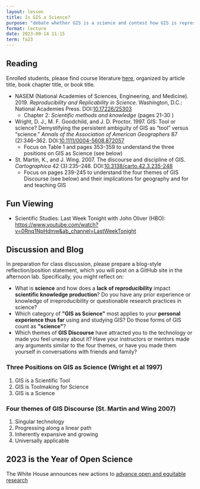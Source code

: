 ```yaml
---
layout: lesson
title: Is GIS a Science?
purpose: "debate whether GIS is a science and contest how GIS is represented"
format: lecture
date: 2023-09-14 11:15
term: fa23
---
```


## Reading

Enrolled students, please find course literature [here](https://www.github.com/opengisci/literature), organized by article title, book chapter title, or book title.

- NASEM (National Academies of Sciences, Engineering, and Medicine). 2019. *Reproducibility and Replicability in Science*. Washington, D.C.: National Academies Press. DOI:[10.17226/25303](https://doi.org/10.17226/25303)
  - Chapter 2: *Scientific methods and knowledge* (pages 21-30 )
- Wright, D. J., M. F. Goodchild, and J. D. Proctor. 1997. GIS: Tool or science? Demystifying the persistent ambiguity of GIS as “tool” versus “science.” *Annals of the Association of American Geographers* 87 (2):346–362. DOI:[10.1111/0004-5608.872057](https://doi.org/10.1111/0004-5608.872057)
  - Focus on Table 1 and pages 353-359 to understand the three positions on GIS as Science (see below)
- St. Martin, K., and J. Wing. 2007. The discourse and discipline of GIS. *Cartographica* 42 (3):235–248. DOI:[10.3138/carto.42.3.235-248](https://doi.org/10.3138/carto.42.3.235-248)
  - Focus on pages 239-245 to understand the four themes of GIS Discourse (see below) and their implications for geography and for and teaching GIS

## Fun Viewing

- Scientific Studies: Last Week Tonight with John Oliver (HBO): <https://www.youtube.com/watch?v=0Rnq1NpHdmw&ab_channel=LastWeekTonight>

## Discussion and Blog

In preparation for class discussion, please prepare a blog-style reflection/position statement, which you will post on a GitHub site in the afternoon lab.
Specifically, you might reflect on:
- What is **science** and how does a **lack of reproducibility** impact **scientific knowledge production**? Do you have any prior experience or knowledge of irreproducibility or questionable research practices in science?
- Which category of **"GIS as Science"** most applies to your **personal experience thus far** using and studying GIS? Do those forms of GIS count as **"science"**?
- Which themes of **GIS Discourse** have attracted you to the technology or made you feel uneasy about it? Have your instructors or mentors made any arguments similar to the four themes, or have you made them yourself in conversations with friends and family?

### Three Positions on GIS as Science (Wright et al 1997)

1. GIS is a Scientific Tool
2. GIS is Toolmaking for Science
3. GIS is a Science

### Four themes of GIS Discourse (St. Martin and Wing 2007)

1. Singular technology
2. Progressing along a linear path
3. Inherently expansive and growing
4. Universally applicable

## 2023 is the Year of Open Science

The White House announces new actions to [advance open and equitable research](https://www.whitehouse.gov/ostp/news-updates/2023/01/11/fact-sheet-biden-harris-administration-announces-new-actions-to-advance-open-and-equitable-research/)
